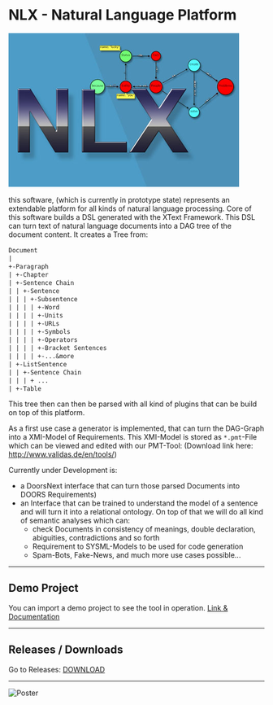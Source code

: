 # NLX - Natural Language Platform
![splash image](img/splash.jpg "splash image")

this software, (which is currently in prototype state) represents an extendable platform for all kinds of natural language processing. Core of this software builds a DSL generated with the XText Framework. This DSL can turn text of natural language documents into a DAG tree of the document content. It creates a Tree from:

```
Document
|
+-Paragraph
| +-Chapter
| +-Sentence Chain
| | +-Sentence
| | | +-Subsentence
| | | | +-Word
| | | | +-Units
| | | | +-URLs
| | | | +-Symbols
| | | | +-Operators
| | | | +-Bracket Sentences
| | | | +-...&more
| +-ListSentence
| | +-Sentence Chain
| | | + ...
| +-Table
```

This tree then can then be parsed with all kind of plugins that can be build on top of this platform.

As a first use case a generator is implemented, that can turn the DAG-Graph into a XMI-Model of Requirements. This XMI-Model is stored as `*.pmt`-File which can be viewed and edited with our PMT-Tool:  (Download link here: http://www.validas.de/en/tools/)

Currently under Development is: 
* a DoorsNext interface that can turn those parsed Documents into DOORS Requirements)
* an Interface that can be trained to understand the model of a sentence and will turn it into a relational ontology. On top of that we will do all kind of semantic analyses which can:
  * check Documents in consistency of meanings, double declaration, abiguities, contradictions and so forth
  * Requirement to SYSML-Models to be used for code generation
  * Spam-Bots, Fake-News, and much more use cases possible...
---
## Demo Project
You can import a demo project to see the tool in operation. [Link & Documentation](https://github.com/XIXUM/nlx/tree/master/resources/demo.project)

---
## Releases / Downloads

Go to Releases: [DOWNLOAD](https://github.com/XIXUM/nlx/releases)

---
![Poster](https://github.com/XIXUM/master/img/Preview.jpg)
